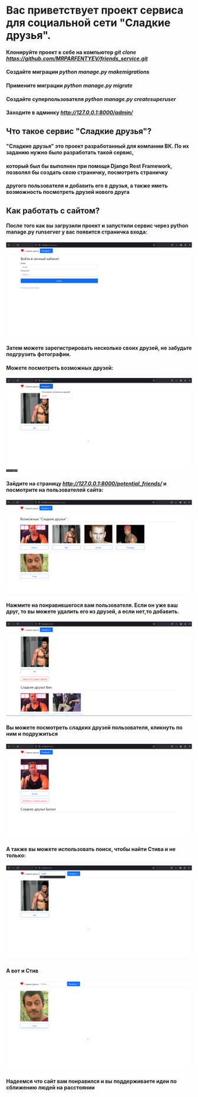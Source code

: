 # Вас приветствует проект сервиса для социальной сети "Сладкие друзья".
#### Клонируйте проект к себе на компьютер *git clone https://github.com/MRPARFENTYEV/friends_service.git*
#### Создайте миграции *python manage.py makemigrations*
#### Примените миграции *python manage.py migrate*
#### Создайте суперпользователя *python manage.py createsuperuser*
#### Заходите в админку *http://127.0.0.1:8000/admin/*

## Что такое сервис "Сладкие друзья"?
#### "Сладкие друзья" это проект разработанный для компании ВК. По их заданию нужно было разработать такой сервис,
#### который был бы выполнен при помощи Django Rest Framework, позволял бы создать свою страничку, посмотреть страничку 
#### другого пользователя и добавить его в друзья, а также иметь возможность посмотреть друзей нового друга

## Как работать с сайтом?
#### После того как вы загрузили проект и запустили сервис через python manage.py runserver у вас появится страничка входа:
#### ![img_4.png](img_4.png)
#### Затем можете зарегистрировать несколько своих друзей, не забудьте подгрузить фотографии.
#### Можете посмотреть возможных друзей:
#### ![img_5.png](img_5.png)
#### Зайдите на страницу *http://127.0.0.1:8000/potential_friends/* и посмотрите на пользователей сайта:
#### ![img.png](img.png)
#### Нажмите на понравившегося вам пользователя. Если он уже ваш друг, то вы можете удалить его из друзей, а если нет,то добавить.
#### ![img_2.png](img_2.png)
#### Вы можете посмотреть сладких друзей пользователя, кликнуть по ним и подружиться
#### ![img_3.png](img_3.png)
#### А также вы можете использовать поиск, чтобы найти Стива и не только:
#### ![img_6.png](img_6.png)
#### А вот и Стив
#### ![img_7.png](img_7.png)

#### Надеемся что сайт вам понравился и вы поддерживаете идеи по сближению людей на расстоянии
